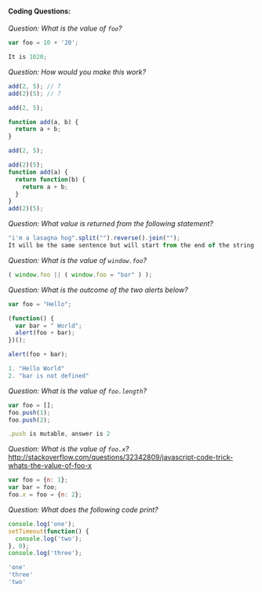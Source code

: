 #### Coding Questions:

*Question: What is the value of `foo`?*
```javascript
var foo = 10 + '20';

It is 1020;
```

*Question: How would you make this work?*
```javascript
add(2, 5); // 7
add(2)(5); // 7

add(2, 5);

function add(a, b) {
  return a + b;
}

add(2, 5);

add(2)(5);
function add(a) {
  return function(b) {
    return a + b;
  }
}
add(2)(5);
```

*Question: What value is returned from the following statement?*
```javascript
"i'm a lasagna hog".split("").reverse().join("");
It will be the same sentence but will start from the end of the string.
```

*Question: What is the value of `window.foo`?*
```javascript
( window.foo || ( window.foo = "bar" ) );


```

*Question: What is the outcome of the two alerts below?*
```javascript
var foo = "Hello";

(function() {
  var bar = " World";
  alert(foo + bar);
})();

alert(foo + bar);

1. "Hello World"
2. "bar is not defined"
```

*Question: What is the value of `foo.length`?*
```javascript
var foo = [];
foo.push(1);
foo.push(2);

.push is mutable, answer is 2
```

*Question: What is the value of `foo.x`?*
http://stackoverflow.com/questions/32342809/javascript-code-trick-whats-the-value-of-foo-x
```javascript
var foo = {n: 1};
var bar = foo;
foo.x = foo = {n: 2};

```

*Question: What does the following code print?*
```javascript
console.log('one');
setTimeout(function() {
  console.log('two');
}, 0);
console.log('three');

'one'
'three'
'two'
```
